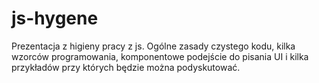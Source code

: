 # js-hygene

Prezentacja z higieny pracy z js. Ogólne zasady czystego kodu, kilka wzorców programowania, komponentowe podejście do pisania UI i kilka przykładów przy których będzie można podyskutować.

